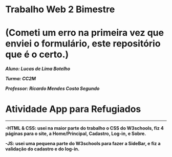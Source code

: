 # Trabalho Web 2 Bimestre 

# (Cometi um erro na primeira vez que enviei o formulário, este repositório que é o certo.)

***Aluno: Lucas de Lima Botelho***

***Turma: CC2M***

***Professor: Ricardo Mendes Costa Segundo***

# Atividade App para Refugiados
---
**-HTML & CSS: usei na maior parte do trabalho o CSS do W3schools, fiz 4 páginas para o site, a Home/Principal, Cadastro, Log-in, e Sobre.**

**-JS: usei uma pequena parte do W3schools para fazer a SideBar, e fiz a validação do cadastro e do log-in.**
